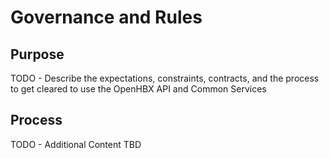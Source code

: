 # Governance and Rules

## Purpose
TODO - Describe the expectations, constraints, contracts, and the process to get cleared to use the OpenHBX API and Common Services

## Process
TODO - Additional Content TBD
